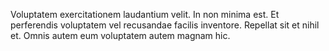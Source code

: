 Voluptatem exercitationem laudantium velit. In non minima est. Et perferendis voluptatem vel recusandae facilis inventore. Repellat sit et nihil et. Omnis autem eum voluptatem autem magnam hic.